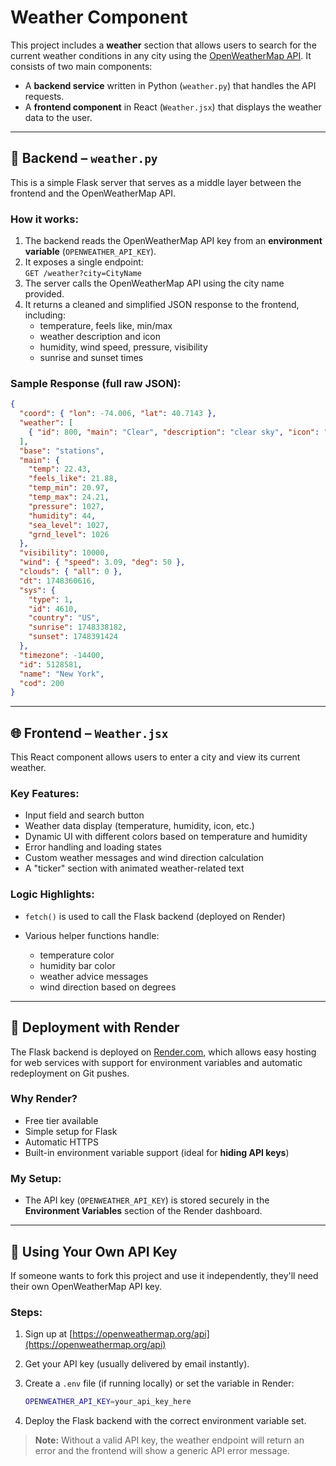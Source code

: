 # Weather Component

This project includes a **weather** section that allows users to search for the current weather conditions in any city using the [OpenWeatherMap API](https://openweathermap.org/). It consists of two main components:

- A **backend service** written in Python (`weather.py`) that handles the API requests.
- A **frontend component** in React (`Weather.jsx`) that displays the weather data to the user.

---

## 🔧 Backend – `weather.py`

This is a simple Flask server that serves as a middle layer between the frontend and the OpenWeatherMap API.

### How it works:

1. The backend reads the OpenWeatherMap API key from an **environment variable** (`OPENWEATHER_API_KEY`).
2. It exposes a single endpoint:  
   `GET /weather?city=CityName`
3. The server calls the OpenWeatherMap API using the city name provided.
4. It returns a cleaned and simplified JSON response to the frontend, including:
   - temperature, feels like, min/max
   - weather description and icon
   - humidity, wind speed, pressure, visibility
   - sunrise and sunset times

### Sample Response (full raw JSON):

```json
{
  "coord": { "lon": -74.006, "lat": 40.7143 },
  "weather": [
    { "id": 800, "main": "Clear", "description": "clear sky", "icon": "01d" }
  ],
  "base": "stations",
  "main": {
    "temp": 22.43,
    "feels_like": 21.88,
    "temp_min": 20.97,
    "temp_max": 24.21,
    "pressure": 1027,
    "humidity": 44,
    "sea_level": 1027,
    "grnd_level": 1026
  },
  "visibility": 10000,
  "wind": { "speed": 3.09, "deg": 50 },
  "clouds": { "all": 0 },
  "dt": 1748360616,
  "sys": {
    "type": 1,
    "id": 4610,
    "country": "US",
    "sunrise": 1748338182,
    "sunset": 1748391424
  },
  "timezone": -14400,
  "id": 5128581,
  "name": "New York",
  "cod": 200
}
```

---

## 🌐 Frontend – `Weather.jsx`

This React component allows users to enter a city and view its current weather.

### Key Features:

- Input field and search button
- Weather data display (temperature, humidity, icon, etc.)
- Dynamic UI with different colors based on temperature and humidity
- Error handling and loading states
- Custom weather messages and wind direction calculation
- A "ticker" section with animated weather-related text

### Logic Highlights:

- `fetch()` is used to call the Flask backend (deployed on Render)
- Various helper functions handle:

  - temperature color
  - humidity bar color
  - weather advice messages
  - wind direction based on degrees

---

## 🚀 Deployment with Render

The Flask backend is deployed on [Render.com](https://render.com/), which allows easy hosting for web services with support for environment variables and automatic redeployment on Git pushes.

### Why Render?

- Free tier available
- Simple setup for Flask
- Automatic HTTPS
- Built-in environment variable support (ideal for **hiding API keys**)

### My Setup:

- The API key (`OPENWEATHER_API_KEY`) is stored securely in the **Environment Variables** section of the Render dashboard.

---

## 🔐 Using Your Own API Key

If someone wants to fork this project and use it independently, they'll need their own OpenWeatherMap API key.

### Steps:

1. Sign up at [https://openweathermap.org/api](https://openweathermap.org/api)
2. Get your API key (usually delivered by email instantly).
3. Create a `.env` file (if running locally) or set the variable in Render:

   ```bash
   OPENWEATHER_API_KEY=your_api_key_here
   ```

4. Deploy the Flask backend with the correct environment variable set.

> **Note:** Without a valid API key, the weather endpoint will return an error and the frontend will show a generic API error message.
